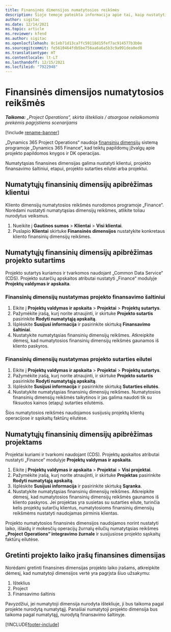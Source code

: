 ```yaml
---
title: Finansinės dimensijos numatytosios reikšmės
description: Šioje temoje pateikta informacija apie tai, kaip nustatyti finansinių dimensijų numatytąsias reikšmes.
author: sigitac
ms.date: 12/14/2021
ms.topic: article
ms.reviewer: kfend
ms.author: sigitac
ms.openlocfilehash: 8c1eb71d13ca7fc59118d15fef7ac914577b3b0e
ms.sourcegitcommit: fe5610464fdb5be756aa6a6a5b3c9a991dea0ed8
ms.translationtype: HT
ms.contentlocale: lt-LT
ms.lasthandoff: 12/15/2021
ms.locfileid: "7922948"
---
```

# <a name="financial-dimension-defaults"></a>Finansinės dimensijos numatytosios reikšmės

_**Taikoma:** „Project Operations“, skirta ištekliais / atsargose nelaikomomis prekėmis pagrįstiems scenarijams_

[!include [rename-banner](~/includes/cc-data-platform-banner.md)]

„Dynamics 365 Project Operations“ naudoja [finansinių dimensijų](/dynamics365/finance/general-ledger/financial-dimensions) sistemą programoje „Dynamics 365 Finance“, kad teiktų papildomų įžvalgų apie projekto papildomos knygos ir DK operacijas.

Numatytąsias finansines dimensijas galima nustatyti klientui, projekto finansavimo šaltiniui, etapui, projekto sutarties eilutei arba projektui.

## <a name="define-default-financial-dimensions-for-a-customer"></a>Numatytųjų finansinių dimensijų apibrėžimas klientui

Kliento dimensijų numatytosios reikšmės nurodomos programoje „Finance“. Norėdami nustatyti numatytąsias dimensijų reikšmes, atlikite toliau nurodytus veiksmus.

1. Nueikite į **Gautinos sumos** > **Klientai** > **Visi klientai**.
2. Puslapio **Klientai** skirtuke **Finansinės dimensijos** nustatykite konkretaus kliento finansinių dimensijų reikšmes.

## <a name="define-default-financial-dimensions-for-project-contracts"></a>Numatytųjų finansinių dimensijų apibrėžimas projekto sutartims

Projekto sutartys kuriamos ir tvarkomos naudojant „Common Data Service“ (CDS). Projekto sutarčių apskaitos atributai nustatyti „Finance“ modulyje **Projektų valdymas ir apskaita**.

### <a name="set-financial-dimensions-for-a-project-funding-source"></a>Finansinių dimensijų nustatymas projekto finansavimo šaltiniui

1. Eikite į **Projektų valdymas ir apskaita** > **Projektai** > **Projektų sutartys**.
2. Pažymėkite įrašą, kurį norite atnaujinti, ir skirtuke **Projekto sutartis** pasirinkite **Rodyti numatytąją apskaitą**.
3. Išplėskite **Susijusi informacija** ir pasirinkite skirtuką **Finansavimo šaltiniai**.
4. Nustatykite numatytąsias finansinių dimensijų reikšmes. Atkreipkite dėmesį, kad numatytosios finansinių dimensijų reikšmės gaunamos iš kliento paskyros.

### <a name="set-financial-dimensions-for-a-project-contract-line"></a>Finansinių dimensijų nustatymas projekto sutarties eilutei

1. Eikite į **Projektų valdymas ir apskaita** > **Projektai** > **Projektų sutartys**.
2. Pažymėkite įrašą, kurį norite atnaujinti, ir skirtuke **Projekto sutartis** pasirinkite **Rodyti numatytąją apskaitą**.
3. Išplėskite **Susijusi informacija** ir pasirinkite skirtuką **Sutarties eilutės**.
4. Nustatykite numatytąsias finansinių dimensijų reikšmes. Numatytosios finansinių dimensijų reikšmės taikytinos ir jas galima naudoti tik su fiksuotos kainos (etapų) sutarties eilutėmis.

Šios numatytosios reikšmės naudojamos susijusių projektų klientų operacijose ir sąskaitų faktūrų eilutėse.

## <a name="define-default-financial-dimensions-for-projects"></a>Numatytųjų finansinių dimensijų apibrėžimas projektams

Projektai kuriami ir tvarkomi naudojant (CDS). Projektų apskaitos atributai nustatyti „Finance“ modulyje **Projektų valdymas ir apskaita**.

1. Eikite į **Projektų valdymas ir apskaita** > **Projektai** > **Visi projektai**.
2. Pažymėkite įrašą, kurį norite atnaujinti, ir skirtuke **Projektas** pasirinkite **Rodyti numatytąją apskaitą**.
3. Išplėskite **Susijusi informacija** ir pasirinkite skirtuką **Sąranka**.
4. Nustatykite numatytąsias finansinių dimensijų reikšmes. Atkreipkite dėmesį, kad numatytosios finansinių dimensijų reikšmės gaunamos iš kliento paskyros. Jei projektas yra susietas su sutarties eilute, turinčia kelis projektų sutarčių klientus, numatytosioms finansinių dimensijų reikšmėms nustatyti naudojamas pirminis klientas.

Projekto numatytosios finansinės dimensijos naudojamos norint nustatyti laiko, išlaidų ir mokesčių operacijų žurnalų eilučių numatytąsias reikšmes **„Project Operations“ integravimo žurnale** ir susijusiose projekto sąskaitų faktūrų eilutėse.

## <a name="apply-financial-dimensions-for-project-time-entries"></a>Gretinti projekto laiko įrašų finansines dimensijas
Norėdami gretinti finansines dimensijas projekto laiko įrašams, atkreipkite dėmesį, kad numatytoji dimensijos vertė yra pagrįsta šiuo užsakymu:

1. Išteklius
2. Project
3. Finansavimo šaltinis

Pavyzdžiui, jei numatytoji dimensija nurodyta ištekliuje, ji bus taikoma pagal projekte nurodytą numatytąjį. Panašiai numatytoji projekto dimensija bus taikoma pagal numatytąjį, nurodytą finansavimo šaltinyje.


[!INCLUDE[footer-include](../includes/footer-banner.md)]
